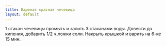 ```yaml
---
title: Вареная красная чечевица
layout: default
---
```

1 стакан чечевицы промыть и залить 3 стаканами воды.
Довести до кипения, добавить 1/2 ч.ложки соли.
Накрыть крышкой и варить на 6-ке 15 мин.
